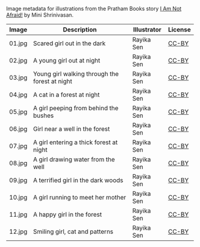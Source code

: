 Image metadata for illustrations from the Pratham Books story [I Am Not Afraid!](https://storyweaver.org.in/stories/959-i-am-not-afraid) by Mini Shrinivasan.

Image | Description | Illustrator | License
----- | ----------- | ----------- | -------
01.jpg | Scared girl out in the dark | Rayika Sen | [CC-BY](https://creativecommons.org/licenses/by/4.0/)
02.jpg | A young girl out at night | Rayika Sen | [CC-BY](https://creativecommons.org/licenses/by/4.0/)
03.jpg | Young girl walking through the forest at night | Rayika Sen | [CC-BY](https://creativecommons.org/licenses/by/4.0/)
04.jpg | A cat in a forest at night | Rayika Sen | [CC-BY](https://creativecommons.org/licenses/by/4.0/)
05.jpg | A girl peeping from behind the bushes | Rayika Sen | [CC-BY](https://creativecommons.org/licenses/by/4.0/)
06.jpg | Girl near a well in the forest  | Rayika Sen | [CC-BY](https://creativecommons.org/licenses/by/4.0/)
07.jpg | A girl entering a thick forest at night | Rayika Sen | [CC-BY](https://creativecommons.org/licenses/by/4.0/)
08.jpg | A girl drawing water from the well | Rayika Sen | [CC-BY](https://creativecommons.org/licenses/by/4.0/)
09.jpg | A terrified girl in the dark woods | Rayika Sen | [CC-BY](https://creativecommons.org/licenses/by/4.0/)
10.jpg | A girl running to meet her mother | Rayika Sen | [CC-BY](https://creativecommons.org/licenses/by/4.0/)
11.jpg | A happy girl in the forest | Rayika Sen | [CC-BY](https://creativecommons.org/licenses/by/4.0/)
12.jpg | Smiling girl, cat and patterns  | Rayika Sen | [CC-BY](https://creativecommons.org/licenses/by/4.0/)